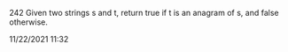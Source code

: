 242 Given two strings s and t, return true if t is an anagram of s, and false otherwise.

11/22/2021 11:32
